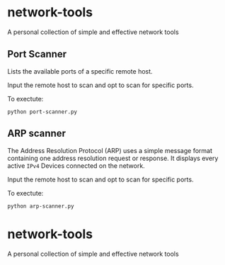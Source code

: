 # network-tools
A personal collection of simple and effective network tools

## Port Scanner
Lists the available ports of a specific remote host.

Input the remote host to scan and opt to scan for specific ports.

To exectute:
```
python port-scanner.py
```

## ARP scanner
The Address Resolution Protocol (ARP) uses a simple message format containing one address resolution request or response. It displays every active `IPv4` Devices connected on the network.

Input the remote host to scan and opt to scan for specific ports.

To exectute:
```
python arp-scanner.py
```
# network-tools
A personal collection of simple and effective network tools

